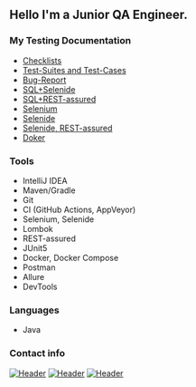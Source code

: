 ## Hello I'm a Junior QA Engineer. 

### My Testing Documentation 

- [Checklists](https://docs.google.com/spreadsheets/d/1dMaiv-fHev5tkJidjy6abSGqMlyZuX80ZVpgY1hlupA/edit#gid=0)
- [Test-Suites and Test-Cases](https://docs.google.com/spreadsheets/d/1gkJzCmewltZJLrLYWJbLOmxQ_imYMdo1WAGjzGS-nZk/edit#gid=0)
- [Bug-Report](https://github.com/mzrivan/SQL_api/issues/4)
- [SQL+Selenide](https://github.com/mzrivan/SQLtest)
- [SQL+REST-assured](https://github.com/mzrivan/SQL_api)
- [Selenium](https://github.com/mzrivan/SeleniumTests)
- [Selenide](https://github.com/mzrivan/Patterns-task1)
- [Selenide, REST-assured](https://github.com/mzrivan/Patterns-task2)
- [Doker](https://github.com/mzrivan/Docker.1)

### Tools
- IntelliJ IDEA
- Maven/Gradle
- Git
- CI (GitHub Actions, AppVeyor)
- Selenium, Selenide
- Lombok
- REST-assured
- JUnit5
- Docker, Docker Compose
- Postman
- Allure
- DevTools

### Languages	
- Java

### Contact info

[![Header](https://img.shields.io/badge/Instagram-090909?style=for-the-badge&logo=instagram&logoColor=9939a3)](https://www.instagram.com/ivan.mzr)
[![Header](https://img.shields.io/badge/Telegram-090909?style=for-the-badge&logo=telegram&logoColor=31a5db)](https://t.me/IvanMzr)
[![Header](https://img.shields.io/badge/Linkedin-090909?style=for-the-badge&logo=linkedin&logoColor=0073b1)](https://www.linkedin.com/in/ivan-mazur-qa)
